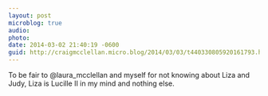 ```yaml
---
layout: post
microblog: true
audio: 
photo: 
date: 2014-03-02 21:40:19 -0600
guid: http://craigmcclellan.micro.blog/2014/03/03/t440330805920161793.html
---
```

To be fair to @laura_mcclellan and myself for not knowing about Liza and Judy, Liza is Lucille II in my mind and nothing else.
